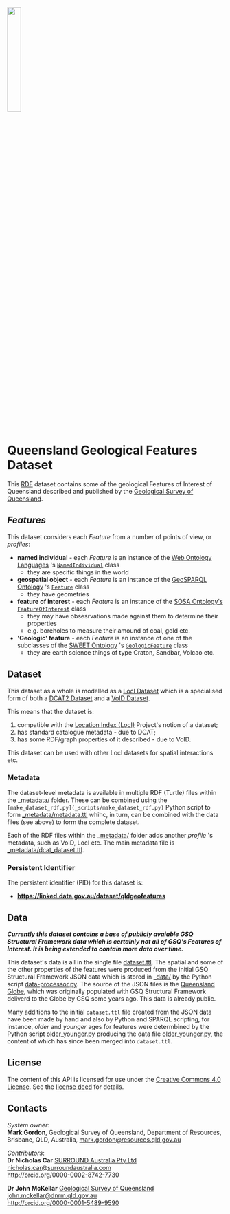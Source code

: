 <img src="gsq.jpg" style="width:25%" />

# Queensland Geological Features Dataset
This [RDF](https://en.wikipedia.org/wiki/RDF) dataset contains some of the geological Features of Interest of Queensland described and published by the [Geological Survey of Queensland](https://en.wikipedia.org/wiki/Geological_Survey_of_Queensland).


## _Features_

This dataset considers each _Feature_ from a number of points of view, or _profiles_:

* **named individual** - each _Feature_ is an instance of the [Web Ontology Languages](https://en.wikipedia.org/wiki/Web_Ontology_Language) 's [`NamedIndividual`](https://www.w3.org/TR/owl2-syntax/#Named_Individuals) class
  * they are specific things in the world
* **geospatial object** - each _Feature_ is an instance of the [GeoSPARQL Ontology](https://github.com/opengeospatial/ogc-geosparql/blob/master/1.1/geo.ttl) 's [`Feature`](http://www.opengis.net/ont/geosparql#Feature) class
  * they have geometries
* **feature of interest** - each _Feature_ is an instance of the [SOSA Ontology's `FeatureOfInterest`](https://www.w3.org/TR/vocab-ssn/#SOSAFeatureOfInterest) class
  * they may have obsesrvations made against them to determine their properties
  * e.g. boreholes to measure their amound of coal, gold etc.
* **'Geologic' feature** - each _Feature_ is an instance of one of the subclasses of the [SWEET Ontology](https://sweetontology.net/) 's [`GeologicFeature`](http://sweetontology.net/realmGeol/GeologicFeature) class
  * they are earth science things of type Craton, Sandbar, Volcao etc.


## Dataset

This dataset as a whole is modelled as a [LocI Dataset](https://linked.data.gov.au/def/loci#Dataset) which is a specialised form of both a [DCAT2 Dataset](https://www.w3.org/TR/vocab-dcat-2/#Class:Dataset) and a [VoID Dataset](http://rdfs.org/ns/void#Dataset). 

This means that the dataset is:

1. compatible with the [Location Index (LocI)](https://www.ga.gov.au/locationindex) Project's notion of a dataset;
2. has standard catalogue metadata - due to DCAT;
3. has some RDF/graph properties of it described - due to VoID. 

This dataset can be used with other LocI datasets for spatial interactions etc.

### Metadata

The dataset-level metadata is available in multiple RDF (Turtle) files within the [_metadata/](_metadata/) folder. These can be combined using the `[make_dataset_rdf.py](_scripts/make_dataset_rdf.py)` Python script to form [_metadata/metadata.ttl](_metadata/metadata.ttl) whihc, in turn, can be combined with the data files (see above) to form the complete dataset.

Each of the RDF files within the [_metadata/](_metadata/) folder adds another *profile* 's metadata, such as VoID, LocI etc. The main metadata file is [_metadata/dcat_dataset.ttl](_metadata/dcat_dataset.ttl).


### Persistent Identifier
The persistent identifier (PID) for this dataset is:

* **https://linked.data.gov.au/dataset/qldgeofeatures**


## Data
***Currently this dataset contains a base of publicly avaiable GSQ Structural Framework data which is certainly not all of GSQ's Features of Interest. It is being extended to contain more data over time.***

This dataset's data is all in the single file [dataset.ttl](dataset.ttl). The spatial and some of the other properties of the features were produced from the initial GSQ Structural Framework JSON data which is stored in [_data/](_data/) by the Python script [data-processor.py](_scripts/data-processor.py). The source of the JSON files is the [Queensland Globe](https://qldglobe.information.qld.gov.au/), which was originally populated with GSQ Structural Framework deliverd to the Globe by GSQ some years ago. This data is already public.

Many additions to the initial `dataset.ttl` file created from the JSON data have been made by hand and also by Python and SPARQL scripting, for instance, _older_ and _younger_ ages for features were determbined by the Python script [older_younger.py](_scripts/older_younger.py) producing the data file [older_younger.py](reference/older_younger.py), the content of which has since been merged into `dataset.ttl`.

 
## License
The content of this API is licensed for use under the [Creative Commons 4.0 License](https://creativecommons.org/licenses/by/4.0/). See the [license deed](LICENSE) for details.


## Contacts
*System owner*:  
**Mark Gordon**,
Geological Survey of Queensland,
Department of Resources,
Brisbane, QLD, Australia,
<mark.gordon@resources.qld.gov.au>  

*Contributors*:  
**Dr Nicholas Car**
[SURROUND Australia Pty Ltd](https://surroundaustralia.com)  
<nicholas.car@surroundaustralia.com>  
<http://orcid.org/0000-0002-8742-7730>  

**Dr John McKellar**
[Geological Survey of Queensland](https://www.business.qld.gov.au/industries/mining-energy-water/resources/geoscience-information/gsq)  
<john.mckellar@dnrm.qld.gov.au>  
<http://orcid.org/0000-0001-5489-9590>  
